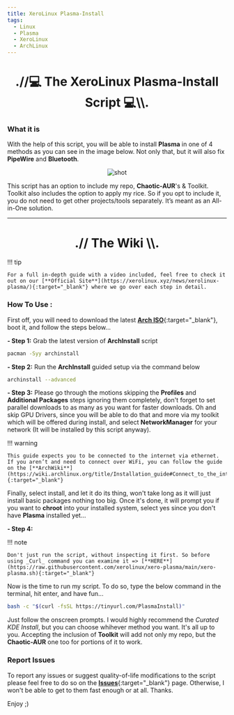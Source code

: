 ```yaml
---
title: XeroLinux Plasma-Install
tags:
  - Linux
  - Plasma
  - XeroLinux
  - ArchLinux
---
```


<h1 align="center">.//💻 The XeroLinux Plasma-Install Script 💻\\.</h1>

### What it is

With the help of this script, you will be able to install **Plasma** in one of 4 methods as you can see in the image below. Not only that, but it will also fix **PipeWire** and **Bluetooth**.

<p align="center">
    <img src="https://i.imgur.com/TOZNp4j.png" alt="shot">
</p>

This script has an option to include my repo, **Chaotic-AUR**'s & Toolkit. Toolkit also includes the option to apply my rice. So if you opt to include it, you do not need to get other projects/tools separately. It’s meant as an All-in-One solution.

---

<h1 align="center">.// The Wiki \\.</h1>

!!! tip

    For a full in-depth guide with a video included, feel free to check it out on our [**Official Site**](https://xerolinux.xyz/news/xerolinux-plasma/){:target="_blank"} where we go over each step in detail.

### How To Use :

First off, you will need to download the latest [**Arch ISO**](https://archlinux.org/download/){:target="_blank"}, boot it, and follow the steps below...

**- Step 1:**
Grab the latest version of **ArchInstall** script

```Bash
pacman -Syy archinstall
```

**- Step 2:**
Run the **ArchInstall** guided setup via the command below

```Bash
archinstall --advanced
```

**- Step 3:**
Please go through the motions skipping the **Profiles** and **Additional Packages** steps ignoring them completely, don't forget to set parallel downloads to as many as you want for faster downloads. Oh and skip GPU Drivers, since you will be able to do that and more via my toolkit which will be offered during install, and select **NetworkManager** for your network (It will be installed by this script anyway).

!!! warning

    This guide expects you to be connected to the internet via ethernet. If you aren’t and need to connect over WiFi, you can follow the guide on the [**ArchWiki**](https://wiki.archlinux.org/title/Installation_guide#Connect_to_the_internet){:target="_blank"}

Finally, select install, and let it do its thing, won't take long as it will just install basic packages nothing too big. Once it's done, it will prompt you if you want to **chroot** into your installed system, select yes since you don't have **Plasma** installed yet...

**- Step 4:**

!!! note

    Don't just run the script, without inspecting it first. So before using _Curl_ command you can examine it => [**HERE**](https://raw.githubusercontent.com/xerolinux/xero-plasma/main/xero-plasma.sh){:target="_blank"}

Now is the time to run my script. To do so, type the below command in the terminal, hit enter, and have fun...

```Bash
bash -c "$(curl -fsSL https://tinyurl.com/PlasmaInstall)"
```

Just follow the onscreen prompts. I would highly recommend the *Curated KDE Install*, but you can choose whihever method you want. It's all up to you. Accepting the inclusion of **Toolkit** will add not only my repo, but the **Chaotic-AUR** one too for portions of it to work.

### Report Issues

To report any issues or suggest quality-of-life modifications to the script please feel free to do so on the [**Issues**](https://github.com/xerolinux/xero-plasma/issues){:target="_blank"} page. Otherwise, I won't be able to get to them fast enough or at all. Thanks.

Enjoy ;)

